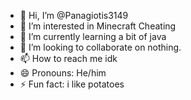 - 👋 Hi, I’m @Panagiotis3149
- 👀 I’m interested in Minecraft Cheating
- 🌱 I’m currently learning a bit of java
- 💞️ I’m looking to collaborate on nothing.
- 📫 How to reach me idk
- 😄 Pronouns: He/him
- ⚡ Fun fact: i like potatoes
